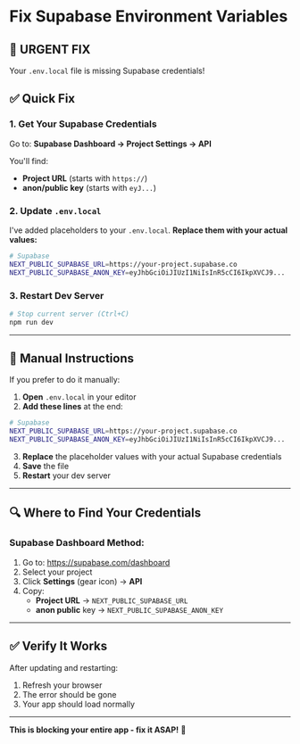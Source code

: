 # Fix Supabase Environment Variables

## 🚨 **URGENT FIX**

Your `.env.local` file is missing Supabase credentials!

## ✅ **Quick Fix**

### 1. Get Your Supabase Credentials

Go to: **Supabase Dashboard → Project Settings → API**

You'll find:
- **Project URL** (starts with `https://`)
- **anon/public key** (starts with `eyJ...`)

### 2. Update `.env.local`

I've added placeholders to your `.env.local`. **Replace them with your actual values:**

```bash
# Supabase
NEXT_PUBLIC_SUPABASE_URL=https://your-project.supabase.co
NEXT_PUBLIC_SUPABASE_ANON_KEY=eyJhbGciOiJIUzI1NiIsInR5cCI6IkpXVCJ9...
```

### 3. Restart Dev Server

```bash
# Stop current server (Ctrl+C)
npm run dev
```

---

## 📝 **Manual Instructions**

If you prefer to do it manually:

1. **Open** `.env.local` in your editor
2. **Add these lines** at the end:

```bash
# Supabase
NEXT_PUBLIC_SUPABASE_URL=https://your-project.supabase.co
NEXT_PUBLIC_SUPABASE_ANON_KEY=eyJhbGciOiJIUzI1NiIsInR5cCI6IkpXVCJ9...
```

3. **Replace** the placeholder values with your actual Supabase credentials
4. **Save** the file
5. **Restart** your dev server

---

## 🔍 **Where to Find Your Credentials**

### Supabase Dashboard Method:
1. Go to: https://supabase.com/dashboard
2. Select your project
3. Click **Settings** (gear icon) → **API**
4. Copy:
   - **Project URL** → `NEXT_PUBLIC_SUPABASE_URL`
   - **anon public** key → `NEXT_PUBLIC_SUPABASE_ANON_KEY`

---

## ✅ **Verify It Works**

After updating and restarting:
1. Refresh your browser
2. The error should be gone
3. Your app should load normally

---

**This is blocking your entire app - fix it ASAP!** 🚨

